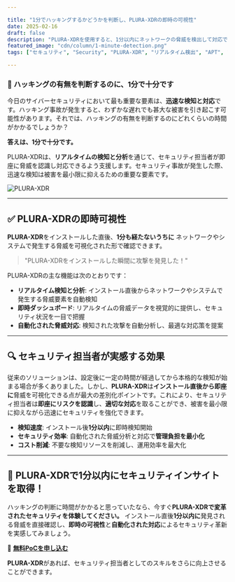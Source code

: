 ```yaml
---

title: "1分でハッキングするかどうかを判断し、PLURA-XDRの即時の可視性"
date: 2025-02-16
draft: false
description: "PLURA-XDRを使用すると、1分以内にネットワークの脅威を検出して対応できます。即時の可視性と自動化された対応でセキュリティを革新します。"
featured_image: "cdn/column/1-minute-detection.png"
tags: ["セキュリティ", "Security", "PLURA-XDR", "リアルタイム検出", "APT", "SIEM", "自動化"]

---
```


### 🚀 ハッキングの有無を判断するのに、1分で十分です

今日のサイバーセキュリティにおいて最も重要な要素は、**迅速な検知と対応**です。ハッキング事故が発生すると、わずかな遅れでも甚大な被害を引き起こす可能性があります。それでは、ハッキングの有無を判断するのにどれくらいの時間がかかるでしょうか？

**答えは、1分で十分です。**

PLURA-XDRは、**リアルタイムの検知と分析**を通じて、セキュリティ担当者が即座に脅威を認識し対応できるよう支援します。セキュリティ事故が発生した際、迅速な検知は被害を最小限に抑えるための重要な要素です。

![PLURA-XDR](https://blog.plura.io/cdn/column/1-minute-detection.png)

<!--more-->

---
## ✅ PLURA-XDRの即時可視性

**PLURA-XDR**をインストールした直後、**1分も経たないうちに** ネットワークやシステムで発生する脅威を可視化された形で確認できます。

> "PLURA-XDRをインストールした瞬間に攻撃を発見した！"  

PLURA-XDRの主な機能は次のとおりです：

- **リアルタイム検知と分析**: インストール直後からネットワークやシステムで発生する脅威要素を自動検知  
- **即時ダッシュボード**: リアルタイムの脅威データを視覚的に提供し、セキュリティ状況を一目で把握  
- **自動化された脅威対応**: 検知された攻撃を自動分析し、最適な対応策を提案  

---
## 🔍 セキュリティ担当者が実感する効果

従来のソリューションは、設定後に一定の時間が経過してから本格的な検知が始まる場合が多くありました。しかし、**PLURA-XDR**は**インストール直後から即座に**脅威を可視化できる点が最大の差別化ポイントです。これにより、セキュリティ担当者は**即座にリスクを認識**し、**適切な対応**を取ることができ、被害を最小限に抑えながら迅速にセキュリティを強化できます。

- **検知速度**: インストール後**1分以内**に即時検知開始  
- **セキュリティ効率**: 自動化された脅威分析と対応で**管理負担を最小化**  
- **コスト削減**: 不要な検知リソースを削減し、運用効率を最大化  

---
## 📢 PLURA-XDRで1分以内にセキュリティインサイトを取得！

ハッキングの判断に時間がかかると思っていたなら、今すぐ**PLURA-XDRで変革されたセキュリティを体験してください。** インストール直後**1分以内に**発見される脅威を直接確認し、**即時の可視性**と**自動化された対応**によるセキュリティ革新を実感してみましょう。

🔗 **[無料PoCを申し込む](https://www.plura.io/signup)**

**PLURA-XDR**があれば、セキュリティ担当者としてのスキルをさらに向上させることができます。
